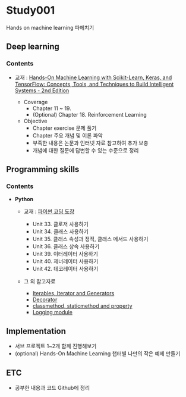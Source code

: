 # Study001
Hands on machine learning 파헤치기

## **Deep learning**

### **Contents**

- 교재 : [Hands-On Machine Learning with Scikit-Learn, Keras, and TensorFlow: Concepts, Tools, and Techniques to Build Intelligent Systems - 2nd Edition](https://www.amazon.com/dp/1492032646/ref=cm_sw_em_r_mt_dp_U_w-FuEbYRAPXTN)

  - Coverage
    - Chapter 11 ~ 19.
    - (Optional) Chapter 18. Reinforcement Learning
  - Objective
    - Chapter exercise 문제 풀기
    - Chapter 주요 개념 및 이론 파악
    - 부족한 내용은 논문과 인터넷 자료 참고하여 추가 보충
    - 개념에 대한 질문에 답변할 수 있는 수준으로 정리

## **Programming skills**

### **Contents**

- **Python**

  - 교재 : [파이썬 코딩 도장](http://www.kyobobook.co.kr/product/detailViewKor.laf?ejkGb=KOR&mallGb=KOR&barcode=9791160506181&orderClick=LEa&Kc=)

    - Unit 33. 클로저 사용하기
    - Unit 34. 클래스 사용하기
    - Unit 35. 클래스 속성과 정적, 클래스 메서드 사용하기
    - Unit 36. 클래스 상속 사용하기
    - Unit 39. 이터레이터 사용하기
    - Unit 40. 제너레이터 사용하기
    - Unit 42. 데코레이터 사용하기

  - 그 외 참고자료
    - [Iterables, Iterator and Generators](http://ethen8181.github.io/machine-learning/python/iterator/iterator.html)
    - [Decorator](http://ethen8181.github.io/machine-learning/python/decorators/decorators.html)
    - [classmethod, staticmethod and property](http://ethen8181.github.io/machine-learning/python/class.html)
    - [Logging module](http://ethen8181.github.io/machine-learning/python/logging.html)



## **Implementation**

- 서브 프로젝트 1~2개 함께 진행해보기
- (optional) Hands-On Machine Learning 챕터별 나만의 작은 예제 만들기

## **ETC**

- 공부한 내용과 코드 Github에 정리
